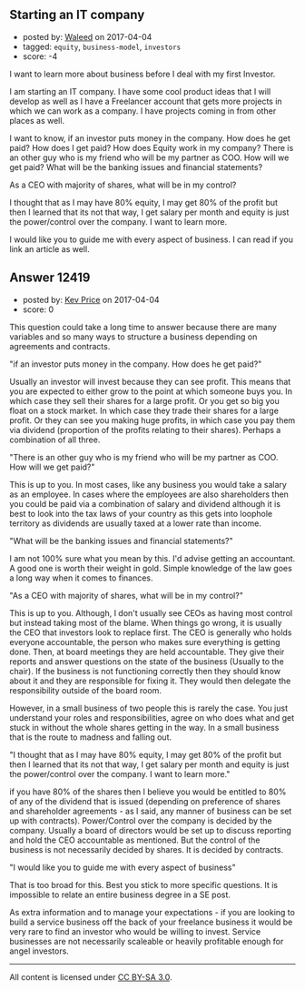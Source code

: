 ## Starting an IT company

- posted by: [Waleed](https://stackexchange.com/users/3991390/waleed) on 2017-04-04
- tagged: `equity`, `business-model`, `investors`
- score: -4

I want to learn more about business before I deal with my first Investor.

I am starting an IT company. I have some cool product ideas that I will develop as well as I have a Freelancer account that gets more projects in which we can work as a company. I have projects coming in from other places as well.

I want to know, if an investor puts money in the company. How does he get paid? How does I get paid? How does Equity work in my company? There is an other guy who is my friend who will be my partner as COO. How will we get paid? What will be the banking issues and financial statements?

As a CEO with majority of shares, what will be in my control? 

I thought that as I may have 80% equity, I may get 80% of the profit but then I learned that its not that way, I get salary per month and equity is just the power/control over the company. I want to learn more. 

I would like you to guide me with every aspect of business. I can read if you link an article as well.


## Answer 12419

- posted by: [Kev Price](https://stackexchange.com/users/1109274/kev-price) on 2017-04-04
- score: 0

This question could take a long time to answer because there are many variables and so many ways to structure a business depending on agreements and contracts.

"if an investor puts money in the company. How does he get paid?"

Usually an investor will invest because they can see profit. This means that you are expected to either grow to the point at which someone buys you. In which case they sell their shares for a large profit. Or you get so big you float on a stock market. In which case they trade their shares for a large profit. Or they can see you making huge profits, in which case you pay them via dividend (proportion of the profits relating to their shares). Perhaps a combination of all three.

"There is an other guy who is my friend who will be my partner as COO. How will we get paid?"

This is up to you. In most cases, like any business you would take a salary as an employee. In cases where the employees are also shareholders then you could be paid via a combination of salary and dividend although it is best to look into the tax laws of your country as this gets into loophole territory as dividends are usually taxed at a lower rate than income.

"What will be the banking issues and financial statements?"

I am not 100% sure what you mean by this. I'd advise getting an accountant. A good one is worth their weight in gold. Simple knowledge of the law goes a long way when it comes to finances.

"As a CEO with majority of shares, what will be in my control?"

This is up to you. Although, I don't usually see CEOs as having most control but instead taking most of the blame. When things go wrong, it is usually the CEO that investors look to replace first.
The CEO is generally who holds everyone accountable, the person who makes sure everything is getting done. Then, at board meetings they are held accountable. They give their reports and answer questions on the state of the business (Usually to the chair). If the business is not functioning correctly then they should know about it and they are responsible for fixing it.
They would then delegate the responsibility outside of the board room.

However, in a small business of two people this is rarely the case. You just understand your roles and responsibilities, agree on who does what and get stuck in without the whole shares getting in the way. In a small business that is the route to madness and falling out.

"I thought that as I may have 80% equity, I may get 80% of the profit but then I learned that its not that way, I get salary per month and equity is just the power/control over the company. I want to learn more."

if you have 80% of the shares then I believe you would be entitled to 80% of any of the dividend that is issued (depending on preference of shares and shareholder agreements - as I said, any manner of business can be set up with contracts). Power/Control over the company is decided by the company. Usually a board of directors would be set up to discuss reporting and hold the CEO accountable as mentioned. But the control of the business is not necessarily decided by shares. It is decided by contracts.

"I would like you to guide me with every aspect of business"

That is too broad for this. Best you stick to more specific questions. It is impossible to relate an entire business degree in a SE post. 

As extra information and to manage your expectations - if you are looking to build a service business off the back of your freelance business it would be very rare to find an investor who would be willing to invest. Service businesses are not necessarily scaleable or heavily profitable enough for angel investors.



---

All content is licensed under [CC BY-SA 3.0](https://creativecommons.org/licenses/by-sa/3.0/).
